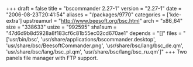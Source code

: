 +++
draft = false
title = "bscommander 2.27-1"
version = "2.27-1"
date = "2006-08-23T20:41:54"
aliases = "/packages/9770"
categories = ['kde-extra']
upstreamurl = "http://www.beesoft.org/bsc.html"
arch = "x86_64"
size = "338633"
usize = "992595"
sha1sum = "47d6d9b8d5928a8f183cf6c81b55ec02cd670ae1"
depends = "[]"
files = "['usr/bin/bsc', 'usr/share/applications/bscommander.desktop', 'usr/share/bsc/BeesoftCommander.png', 'usr/share/bsc/lang/bsc_de.qm', 'usr/share/bsc/lang/bsc_pl.qm', 'usr/share/bsc/lang/bsc_ru.qm']"
+++
Two panels file manager with FTP support.